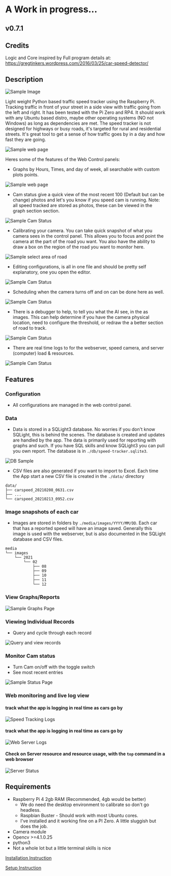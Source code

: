 # A Work in progress...

## v0.7.1

## Credits

Logic and Core inspired by
Full program details at:   https://gregtinkers.wordpress.com/2016/03/25/car-speed-detector/

## Description

![Sample Image](html/assets/sample_snap.jpg?raw=true "Sample Image")

Light weight Python based traffic speed tracker using the Raspberry Pi. Tracking traffic in front of your street in a side view with traffic going from the left and right. It has been tested with the Pi Zero and RP4. It should work with any Ubuntu based distro, maybe other operating systems (NO not Windows) as long as dependencies are met. The speed tracker is not designed for highways or busy roads, it's targeted for rural and residential streets. It's great tool to get a sense of how traffic goes by in a day and how fast they are going.



![Sample web page](html/assets/sample_web_nav.png?raw=true "Sample web page")

Heres some of the features of the Web Control panels:
- Graphs by Hours, Times, and day of week, all searchable with custom plots points.

![Sample web page](html/assets/sample_searchable_graphs.png?raw=true "Sample web page")

- Cam status give a quick view of the most recent 100 (Default but can be change) photos and let's you know if you speed cam is running. Note: all speed tracked are stored as photos, these can be viewed in the graph section section.

![Sample Cam Status](html/assets/sample_status.png?raw=true "Sample Cam Status")

- Calibrating your camera. You can take quick snapshot of what you camera sees in the control panel. This allows you to focus and point the camera at the part of the road you want. You also have the ability to draw a box on the region of the road you want to monitor here.

![Sample select area of road](html/assets/sample_target_area.png?raw=true "Sample select area of road")

- Editing configurations, is all in one file and should be pretty self explanatory, one you open the editor.

![Sample Cam Status](html/assets/sample_configuration.png?raw=true "Sample Cam Status")

- Scheduling when the camera turns off and on can be done here as well.

![Sample Cam Status](html/assets/sample_scheduler.png?raw=true "Sample Cam Status")

- There is a debugger to help, to tell you what the AI see, in the as images. This can help determine if you have the camera physical location, need to configure the threshold, or redraw the a better section of road to track.

![Sample Cam Status](html/assets/sample_debugger.png?raw=true "Sample Cam Status")

- There are real time logs to for the webserver, speed camera, and server (computer) load & resources.

![Sample Cam Status](html/assets/sample_logger.png?raw=true "Sample Cam Status")


## Features
### Configuration
* All configurations are managed in the web control panel.
### Data
* Data is stored in a SQLight3 database. No worries if you don't know SQLight, this is behind the scenes. The database is created and updates are handled by the app. The data is primarily used for reporting with graphs and such. If you have SQL skills and know SQLight3 you can pull you own report. The database is in `./db/speed-tracker.sqlite3`. 

![DB Sample](html/assets/sample_db.png?raw=true "DB Sample")

* CSV files are also generated if you want to import to Excel. Each time the App start a new CSV file is created in the `./data/` directory
```
data/
├── carspeed_20210208_0631.csv
├── ...
└── carspeed_20210213_0952.csv
```

### Image snapshots of each car
* Images are stored in folders by `./media/images/YYYY/MM/DD`. Each car that has a reported speed will have an image saved. Generally this image is used with the webserver, but is also documented in the SQLight database and CSV files.
```
media
└── images
    └── 2021
        └── 02
            ├── 08
            ├── 09
            ├── 10
            ├── 11
            └── 12
```


### View Graphs/Reports

![Sample Graphs Page](html/assets/sample_web.png?raw=true "Sample Graphs Page")


### Viewing Individual Records
- Query and cycle through each record

![Query and view records](html/assets/sample_query-review.png?raw=true "Query and view records")

### Monitor Cam status 
- Turn Cam on/off with the toggle switch
- See most recent entries

![Sample Status Page](html/assets/sample_web2.png?raw=true "Sample Status Page")

### Web monitoring and live log view

#### track what the app is logging in real time as cars go by

![Speed Tracking Logs](html/assets/sample_log_speed.png?raw=true "Speed Tracking Logs")

#### track what the app is logging in real time as cars go by
![Web Server Logs](html/assets/sample_log_web.png?raw=true "Web Server Logs")


#### Check on Server resource and resource usage, with the `top` command in a web browser

![Server Status](html/assets/sample_log_top.png?raw=true "Server Status")

## Requirements

* Raspberry Pi 4 2gb RAM (Recommended, 4gb would be better)
    * We do need the desktop environment to calibrate so don't go headless.
    * Raspbian Buster - Should work with most Ubuntu cores.
    * I've installed and it working fine on a PI Zero. A little sluggish but does the job.
* Camera module
* Opencv >=4.1.0.25
* python3
* Not a whole lot but a little terminal skills is nice



[Installation Instruction](1.install.md)

[Setup Instruction](2.setup.md)





